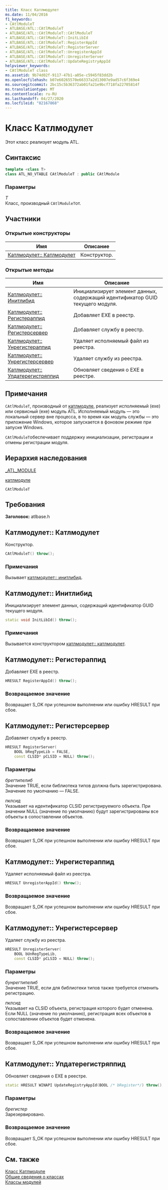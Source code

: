 ```yaml
---
title: Класс Катлмодулет
ms.date: 11/04/2016
f1_keywords:
- CAtlModuleT
- ATLBASE/ATL::CAtlModuleT
- ATLBASE/ATL::CAtlModuleT::CAtlModuleT
- ATLBASE/ATL::CAtlModuleT::InitLibId
- ATLBASE/ATL::CAtlModuleT::RegisterAppId
- ATLBASE/ATL::CAtlModuleT::RegisterServer
- ATLBASE/ATL::CAtlModuleT::UnregisterAppId
- ATLBASE/ATL::CAtlModuleT::UnregisterServer
- ATLBASE/ATL::CAtlModuleT::UpdateRegistryAppId
helpviewer_keywords:
- CAtlModuleT class
ms.assetid: 9b74d02f-9117-47b1-a05e-c5945f83dd2b
ms.openlocfilehash: b07e60265570e66337a2d13007e9ad57c6f369e4
ms.sourcegitcommit: 2bc15c5b36372ab01fa21e9bcf718fa22705814f
ms.translationtype: MT
ms.contentlocale: ru-RU
ms.lasthandoff: 04/27/2020
ms.locfileid: "82167868"
---
```

# <a name="catlmodulet-class"></a>Класс Катлмодулет

Этот класс реализует модуль ATL.

## <a name="syntax"></a>Синтаксис

```cpp
template <class T>
class ATL_NO_VTABLE CAtlModuleT : public CAtlModule
```

### <a name="parameters"></a>Параметры

*T*<br/>
Класс, производный `CAtlModuleT`от.

## <a name="members"></a>Участники

### <a name="public-constructors"></a>Открытые конструкторы

|Имя|Описание|
|----------|-----------------|
|[Катлмодулет:: Катлмодулет](#catlmodulet)|Конструктор.|

### <a name="public-methods"></a>Открытые методы

|Имя|Описание|
|----------|-----------------|
|[Катлмодулет:: Инитлибид](#initlibid)|Инициализирует элемент данных, содержащий идентификатор GUID текущего модуля.|
|[Катлмодулет:: Регистераппид](#registerappid)|Добавляет EXE в реестр.|
|[Катлмодулет:: Регистерсервер](#registerserver)|Добавляет службу в реестр.|
|[Катлмодулет:: Унрегистераппид](#unregisterappid)|Удаляет исполняемый файл из реестра.|
|[Катлмодулет:: Унрегистерсервер](#unregisterserver)|Удаляет службу из реестра.|
|[Катлмодулет:: Упдатерегистряппид](#updateregistryappid)|Обновляет сведения о EXE в реестре.|

## <a name="remarks"></a>Примечания

`CAtlModuleT`, производный от [катлмодуле](../../atl/reference/catlmodule-class.md), реализует исполняемый (exe) или сервисный (exe) модуль ATL. Исполняемый модуль — это локальный сервер вне процесса, в то время как модуль службы — это приложение Windows, которое запускается в фоновом режиме при запуске Windows.

`CAtlModuleT`обеспечивает поддержку инициализации, регистрации и отмены регистрации модуля.

## <a name="inheritance-hierarchy"></a>Иерархия наследования

[_ATL_MODULE](atl-typedefs.md#_atl_module)

[катлмодуле](../../atl/reference/catlmodule-class.md)

`CAtlModuleT`

## <a name="requirements"></a>Требования

**Заголовок:** atlbase.h

## <a name="catlmoduletcatlmodulet"></a><a name="catlmodulet"></a>Катлмодулет:: Катлмодулет

Конструктор.

```cpp
CAtlModuleT() throw();
```

### <a name="remarks"></a>Примечания

Вызывает [катлмодулет:: инитлибид](#initlibid).

## <a name="catlmoduletinitlibid"></a><a name="initlibid"></a>Катлмодулет:: Инитлибид

Инициализирует элемент данных, содержащий идентификатор GUID текущего модуля.

```cpp
static void InitLibId() throw();
```

### <a name="remarks"></a>Примечания

Вызывается конструктором [катлмодулет:: катлмодулет](#catlmodulet).

## <a name="catlmoduletregisterappid"></a><a name="registerappid"></a>Катлмодулет:: Регистераппид

Добавляет EXE в реестр.

```cpp
HRESULT RegisterAppId() throw();
```

### <a name="return-value"></a>Возвращаемое значение

Возвращает S_OK при успешном выполнении или ошибку HRESULT при сбое.

## <a name="catlmoduletregisterserver"></a><a name="registerserver"></a>Катлмодулет:: Регистерсервер

Добавляет службу в реестр.

```cpp
HRESULT RegisterServer(
    BOOL bRegTypeLib = FALSE,
    const CLSID* pCLSID = NULL) throw();
```

### <a name="parameters"></a>Параметры

*брегтипелиб*<br/>
Значение TRUE, если библиотека типов должна быть зарегистрирована. Значение по умолчанию — FALSE.

*пклсид*<br/>
Указывает на идентификатор CLSID регистрируемого объекта. При значении NULL (значение по умолчанию) будут зарегистрированы все объекты в сопоставлении объектов.

### <a name="return-value"></a>Возвращаемое значение

Возвращает S_OK при успешном выполнении или ошибку HRESULT при сбое.

## <a name="catlmoduletunregisterappid"></a><a name="unregisterappid"></a>Катлмодулет:: Унрегистераппид

Удаляет исполняемый файл из реестра.

```cpp
HRESULT UnregisterAppId() throw();
```

### <a name="return-value"></a>Возвращаемое значение

Возвращает S_OK при успешном выполнении или ошибку HRESULT при сбое.

## <a name="catlmoduletunregisterserver"></a><a name="unregisterserver"></a>Катлмодулет:: Унрегистерсервер

Удаляет службу из реестра.

```cpp
HRESULT UnregisterServer(
    BOOL bUnRegTypeLib,
    const CLSID* pCLSID = NULL) throw();
```

### <a name="parameters"></a>Параметры

*бунрегтипелиб*<br/>
Значение TRUE, если для библиотеки типов также требуется отменить регистрацию.

*пклсид*<br/>
Указывает на CLSID объекта, регистрация которого будет отменена. Если NULL (значение по умолчанию), регистрация всех объектов в сопоставлении объектов будет отменена.

### <a name="return-value"></a>Возвращаемое значение

Возвращает S_OK при успешном выполнении или ошибку HRESULT при сбое.

## <a name="catlmoduletupdateregistryappid"></a><a name="updateregistryappid"></a>Катлмодулет:: Упдатерегистряппид

Обновляет сведения о EXE в реестре.

```cpp
static HRESULT WINAPI UpdateRegistryAppId(BOOL /* bRegister*/) throw();
```

### <a name="parameters"></a>Параметры

*брегистер*<br/>
Зарезервировано.

### <a name="return-value"></a>Возвращаемое значение

Возвращает S_OK при успешном выполнении или ошибку HRESULT при сбое.

## <a name="see-also"></a>См. также

[Класс Катлмодуле](../../atl/reference/catlmodule-class.md)<br/>
[Общие сведения о классах](../../atl/atl-class-overview.md)<br/>
[Классы модулей](../../atl/atl-module-classes.md)
